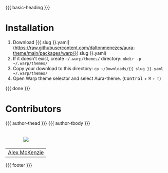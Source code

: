 {{{ basic-heading }}}

# Installation
1. Download [{{ slug }}.yaml](https://raw.githubusercontent.com/daltonmenezes/aura-theme/main/packages/warp/{{ slug }}.yaml)
2. If it doesn't exist, create `~/.warp/themes/` directory: `mkdir -p ~/.warp/themes/`
3. Copy your download to this directory: `cp ~/Downloads/{{ slug }}.yaml ~/.warp/themes/`
4. Open Warp theme selector and select Aura-theme. (<kbd>Control</kbd> + <kbd>⌘</kbd> + <kbd>T</kbd>)

{{{ done }}}

# Contributors
<table>
  <thead>
    <tr>
      <td valign="bottom">
        <p align="center">
          <a href="https://github.com/alexmck">
            <img src="https://github.com/alexmck.png?size=100" align="center" />
          </a>
        </p>
      </td>
      {{{ author-thead }}}
    </tr>
  </thead>

  <tbody>
    <tr>
      <td><a href="https://github.com/alexmck">Alex McKenzie</a></td>
      {{{ author-tbody }}}
    </tr>
  </tbody>
</table>

{{{ footer }}}
